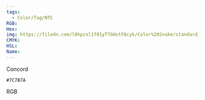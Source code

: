 ```yaml
---
tags:
  - Color/Tag/NTC
RGB:
Hex:
img: https://filedn.com/l0hpzxl1f01yT7GHxtF8cyk/Color%20Snake/standard_csv_to_svg/7C7B7A.svg
CMYK:
HSL:
Name:
---
```

Concord
```palette
#7C7B7A
```
RGB
